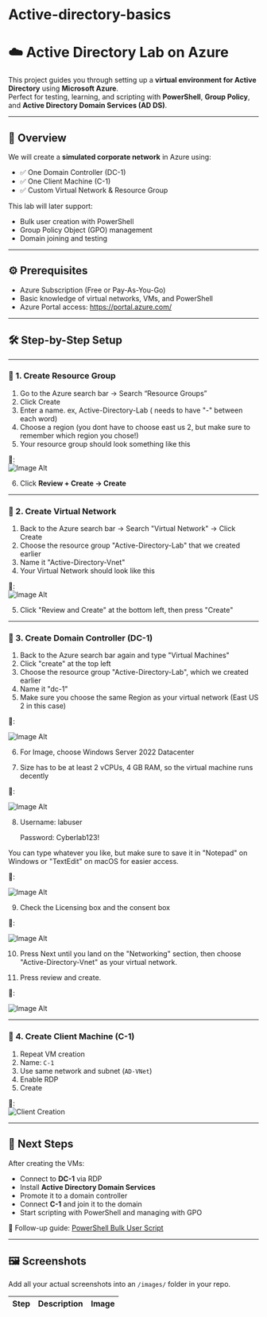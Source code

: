 # Active-directory-basics

# ☁️ Active Directory Lab on Azure

This project guides you through setting up a **virtual environment for Active Directory** using **Microsoft Azure**.  
Perfect for testing, learning, and scripting with **PowerShell**, **Group Policy**, and **Active Directory Domain Services (AD DS)**.

---

## 🧠 Overview

We will create a **simulated corporate network** in Azure using:

- ✅ One Domain Controller (DC-1)
- ✅ One Client Machine (C-1)
- ✅ Custom Virtual Network & Resource Group

This lab will later support:
- Bulk user creation with PowerShell
- Group Policy Object (GPO) management
- Domain joining and testing

---

## ⚙️ Prerequisites

- Azure Subscription (Free or Pay-As-You-Go)
- Basic knowledge of virtual networks, VMs, and PowerShell
- Azure Portal access: https://portal.azure.com/

---

## 🛠️ Step-by-Step Setup

---

### 🔹 1. Create Resource Group

1. Go to the Azure search bar → Search “Resource Groups”
2. Click Create
3. Enter a name. ex, Active-Directory-Lab ( needs to have "-" between each word)
4. Choose a region (you dont have to choose east us 2, but make sure to remember which region you chose!)
5. Your resource group should look something like this

📸:  
![Image Alt](https://raw.githubusercontent.com/OmarITx/Active-directory-basics/140f8141a65a5c7efbdddf9ea1f9f334c2e92cd6/Screenshot%202025-06-29%20142439.png)

6. Click **Review + Create → Create**

---

### 🔹 2. Create Virtual Network

1. Back to the Azure search bar → Search "Virtual Network" → Click Create
2. Choose the resource group "Active-Directory-Lab" that we created earlier
3. Name it "Active-Directory-Vnet"
4. Your Virtual Network should look like this

📸:  
![Image Alt](https://github.com/OmarITx/Active-directory-basics/blob/main/Screenshot%202025-06-29%20171239.png?raw=true=250x250)

5. Click "Review and Create" at the bottom left, then press "Create"
---

### 🔹 3. Create Domain Controller (DC-1)

1. Back to the Azure search bar again and type "Virtual Machines"
2. Click "create" at the top left
3. Choose the resource group "Active-Directory-Lab", which we created earlier
4. Name it "dc-1"
5. Make sure you choose the same Region as your virtual network (East US 2 in this case)


📸:

![Image Alt](https://github.com/OmarITx/Active-directory-basics/blob/main/Screenshot%201.png?raw=true=250x250)


6. For Image, choose Windows Server  2022 Datacenter

7. Size has to be at least 2 vCPUs, 4 GB RAM, so the virtual machine runs decently

📸:

![Image Alt](https://github.com/OmarITx/Active-directory-basics/blob/main/Screenshot%202025-07-23%20115229.png?raw=true=250x250)


8. Username: labuser

   Password: Cyberlab123!
   
You can type whatever you like, but make sure to save it in "Notepad" on Windows or "TextEdit" on macOS for easier access.


📸:

![Image Alt](https://github.com/OmarITx/Active-directory-basics/blob/main/Screenshot%202025-07-22%20232311.png?raw=true=250x250)


9. Check the Licensing box and the consent box

    
📸:

![Image Alt](https://github.com/OmarITx/Active-directory-basics/blob/main/Screenshot%202025-07-22%20232338.png?raw=true=250x250)


10. Press Next until you land on the "Networking" section, then choose "Active-Directory-Vnet" as your virtual network.
    
11. Press review and create.

📸:

![Image Alt](https://github.com/OmarITx/Active-directory-basics/blob/main/Screenshot%202.png?raw=true=250x250)


---

### 🔹 4. Create Client Machine (C-1)

1. Repeat VM creation
2. Name: `C-1`
3. Use same network and subnet (`AD-VNet`)
4. Enable RDP
5. Create

📸:  
![Client Creation](images/04_client_create.png)

---

## 🚀 Next Steps

After creating the VMs:

- Connect to **DC-1** via RDP
- Install **Active Directory Domain Services**
- Promote it to a domain controller
- Connect **C-1** and join it to the domain
- Start scripting with PowerShell and managing with GPO

📘 Follow-up guide: [PowerShell Bulk User Script](link-to-your-next-page)

---

## 🖼️ Screenshots

Add all your actual screenshots into an `/images/` folder in your repo.

| Step | Description | Image |
|------|-------------|----
